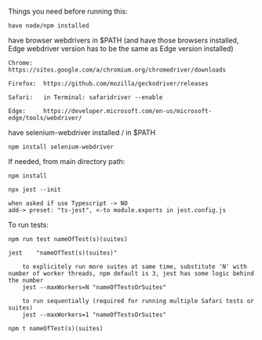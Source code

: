 Things you need before running this:

	have node/npm installed
	
  have browser webdrivers in $PATH (and have those browsers installed, Edge webdriver version has to be the same as Edge version installed)
	
    Chrome:   https://sites.google.com/a/chromium.org/chromedriver/downloads
		
    Firefox:  https://github.com/mozilla/geckodriver/releases
		
    Safari:   in Terminal: safaridriver --enable
		
    Edge:     https://developer.microsoft.com/en-us/microsoft-edge/tools/webdriver/
		
  have selenium-webdriver installed / in $PATH
	
    npm install selenium-webdriver
   
If needed, from main directory path:

	npm install
	
	npx jest --init
	
    when asked if use Typescript -> NO
    add-> preset: "ts-jest", <-to module.exports in jest.config.js

To run tests:

	npm run test nameOfTest(s)(suites)
	
	jest	"nameOfTest(s)(suites)"
		
		to explicitely run more suites at same time, substitute 'N' with number of worker threads, npm default is 3, jest has some logic behind the number
		jest --maxWorkers=N "nameOfTestsOrSuites"
		
		to run sequentially (required for running multiple Safari tests or suites)
		jest --maxWorkers=1 "nameOfTestsOrSuites"
	
	npm t nameOfTest(s)(suites)
